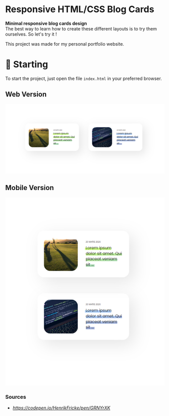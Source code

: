 # **Responsive HTML/CSS Blog Cards**

**Minimal responsive blog cards design**<br />
The best way to learn how to create these different layouts is to try them ourselves.
So let's try it !<br />

This project was made for my personal portfolio website.<br />

# 🚀 Starting

To start the project, just open the file `index.html` in your preferred browser.


## Web Version 
<p align="center">
    <img src="https://github.com/antoinefradin/HTML-CSS-JS-Tests/blob/main/Assets/Blog%20card/img/Web_version.PNG" alt="web"/>
</p>

## Mobile Version
<p align="center">
    <img src="https://github.com/antoinefradin/HTML-CSS-JS-Tests/blob/main/Assets/Blog%20card/img/Mobile_version.PNG" alt="web"/>
</p>



### **Sources** 
- _https://codepen.io/HenrikFricke/pen/GRNYrXK_

